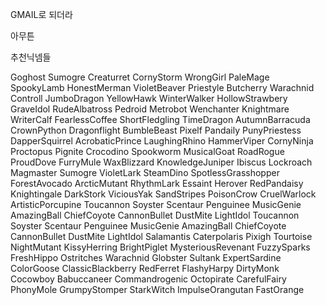 GMAIL로 되더라

아무튼

추천닉넴들

Goghost
Sumogre
Creaturret
CornyStorm
WrongGirl
PaleMage
SpookyLamb
HonestMerman
VioletBeaver
Priestyle
Butcherry
Warachnid
Controll
JumboDragon
YellowHawk
WinterWalker
HollowStrawbery
GraveIdol
RudeAlbatross
Pedroid
Metrobot
Wenchanter
Knightmare
WriterCalf
FearlessCoffee
ShortFledgling
TimeDragon
AutumnBarracuda
CrownPython
Dragonflight
BumbleBeast
Pixelf
Pandaily
PunyPriestess
DapperSquirrel
AcrobaticPrince
LaughingRhino
HammerViper
CornyNinja
Proctopus
Pignite
Crocodino
Spookworm
MusicalGoat
RoadRogue
ProudDove
FurryMule
WaxBlizzard
KnowledgeJuniper
Ibiscus
Lockroach
Magmaster
Sumogre
VioletLark
SteamDino
SpotlessGrasshopper
ForestAvocado
ArcticMutant
RhythmLark
Essaint
Herover
RedPandaisy
Knightingale
DarkStork
ViciousYak
SandStripes
PoisonCrow
CruelWarlock
ArtisticPorcupine
Toucannon
Soyster
Scentaur
Penguinee
MusicGenie
AmazingBall
ChiefCoyote
CannonBullet
DustMite
LightIdol
Toucannon
Soyster
Scentaur
Penguinee
MusicGenie
AmazingBall
ChiefCoyote
CannonBullet
DustMite
LightIdol
Salamantis
Caterpolaris
Pixigh
Tourtoise
NightMutant
KissyHerring
BrightPiglet
MysteriousRevenant
FuzzySparks
FreshHippo
Ostritches
Warachnid
Globster
Sultank
ExpertSardine
ColorGoose
ClassicBlackberry
RedFerret
FlashyHarpy
DirtyMonk
Cocowboy
Babuccaneer
Commandrogenic
Octopirate
CarefulFairy
PhonyMole
GrumpyStomper
StarkWitch
ImpulseOrangutan
FastOrange

